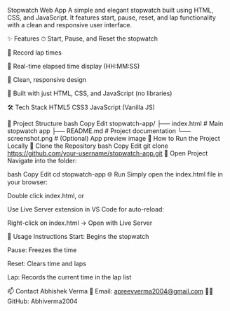    Stopwatch Web App
A simple and elegant stopwatch built using HTML, CSS, and JavaScript. It features start, pause, reset, and lap functionality with a clean and responsive user interface.

✨ Features
⏱ Start, Pause, and Reset the stopwatch

📝 Record lap times

🧮 Real-time elapsed time display (HH:MM:SS)

🎯 Clean, responsive design

🔁 Built with just HTML, CSS, and JavaScript (no libraries)

🛠️ Tech Stack
HTML5
CSS3
JavaScript (Vanilla JS)

📂 Project Structure
bash
Copy
Edit
stopwatch-app/
├── index.html          # Main stopwatch app
├── README.md           # Project documentation
└── screenshot.png      # (Optional) App preview image
🚀 How to Run the Project Locally
🔁 Clone the Repository
bash
Copy
Edit
git clone https://github.com/your-username/stopwatch-app.git
📁 Open Project
Navigate into the folder:

bash
Copy
Edit
cd stopwatch-app
🌐 Run
Simply open the index.html file in your browser:

Double click index.html, or

Use Live Server extension in VS Code for auto-reload:

Right-click on index.html → Open with Live Server

🔧 Usage Instructions
Start: Begins the stopwatch

Pause: Freezes the time

Reset: Clears time and laps

Lap: Records the current time in the lap list

📫 Contact
   Abhishek Verma
📧 Email: apreevverma2004@gmail.com
🧑‍💻 GitHub: Abhiverma2004

